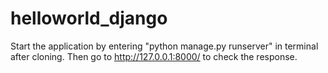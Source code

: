 # helloworld_django
Start the application by entering "python manage.py runserver" in terminal after cloning. 
Then go to http://127.0.0.1:8000/ to check the response.
